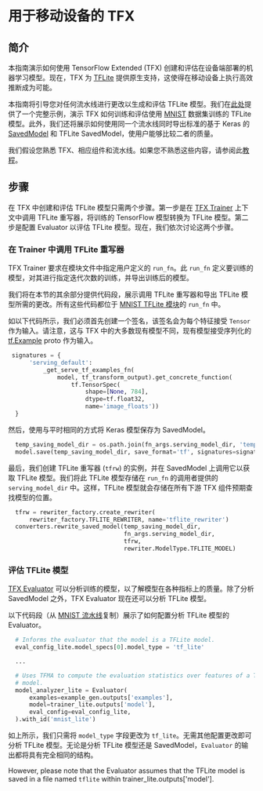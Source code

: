 # 用于移动设备的 TFX

## 简介

本指南演示如何使用 TensorFlow Extended (TFX) 创建和评估在设备端部署的机器学习模型。现在，TFX 为 [TFLite](https://www.tensorflow.org/lite) 提供原生支持，这使得在移动设备上执行高效推断成为可能。

本指南将引导您对任何流水线进行更改以生成和评估 TFLite 模型。我们在[此处](https://github.com/tensorflow/tfx/blob/master/tfx/examples/mnist/mnist_pipeline_native_keras.py)提供了一个完整示例，演示 TFX 如何训练和评估使用 [MNIST](http://yann.lecun.com/exdb/mnist/) 数据集训练的 TFLite 模型。此外，我们还将展示如何使用同一个流水线同时导出标准的基于 Keras 的 [SavedModel](https://www.tensorflow.org/guide/saved_model) 和 TFLite SavedModel，使用户能够比较二者的质量。

我们假设您熟悉 TFX、相应组件和流水线。如果您不熟悉这些内容，请参阅此[教程](https://www.tensorflow.org/tfx/tutorials/tfx/components)。

## 步骤

在 TFX 中创建和评估 TFLite 模型只需两个步骤。第一步是在 [TFX Trainer](https://www.tensorflow.org/tfx/guide/trainer) 上下文中调用 TFLite 重写器，将训练的 TensorFlow 模型转换为 TFLite 模型。第二步是配置 Evaluator 以评估 TFLite 模型。现在，我们依次讨论这两个步骤。

### 在 Trainer 中调用 TFLite 重写器

TFX Trainer 要求在模块文件中指定用户定义的 `run_fn`。此 `run_fn` 定义要训练的模型，对其进行指定迭代次数的训练，并导出训练后的模型。

我们将在本节的其余部分提供代码段，展示调用 TFLite 重写器和导出 TFLite 模型所需的更改。所有这些代码都位于 [MNIST TFLite 模块](https://github.com/tensorflow/tfx/blob/master/tfx/examples/mnist/mnist_utils_native_keras_lite.py)的 `run_fn` 中。

如以下代码所示，我们必须首先创建一个签名，该签名会为每个特征接受 `Tensor` 作为输入。请注意，这与 TFX 中的大多数现有模型不同，现有模型接受序列化的 [tf.Example](https://www.tensorflow.org/api_docs/python/tf/train/Example) proto 作为输入。

```python
 signatures = {
      'serving_default':
          _get_serve_tf_examples_fn(
              model, tf_transform_output).get_concrete_function(
                  tf.TensorSpec(
                      shape=[None, 784],
                      dtype=tf.float32,
                      name='image_floats'))
  }
```

然后，使用与平时相同的方式将 Keras 模型保存为 SavedModel。

```python
  temp_saving_model_dir = os.path.join(fn_args.serving_model_dir, 'temp')
  model.save(temp_saving_model_dir, save_format='tf', signatures=signatures)
```

最后，我们创建 TFLite 重写器 (`tfrw`) 的实例，并在 SavedModel 上调用它以获取 TFLite 模型。我们将此 TFLite 模型存储在 `run_fn` 的调用者提供的 `serving_model_dir` 中。这样，TFLite 模型就会存储在所有下游 TFX 组件预期查找模型的位置。

```python
  tfrw = rewriter_factory.create_rewriter(
      rewriter_factory.TFLITE_REWRITER, name='tflite_rewriter')
  converters.rewrite_saved_model(temp_saving_model_dir,
                                 fn_args.serving_model_dir,
                                 tfrw,
                                 rewriter.ModelType.TFLITE_MODEL)
```

### 评估 TFLite 模型

[TFX Evaluator](https://www.tensorflow.org/tfx/guide/evaluator) 可以分析训练的模型，以了解模型在各种指标上的质量。除了分析 SavedModel 之外，TFX Evaluator 现在还可以分析 TFLite 模型。

以下代码段（从 [MNIST 流水线](https://github.com/tensorflow/tfx/blob/master/tfx/examples/mnist/mnist_pipeline_native_keras.py)复制）展示了如何配置分析 TFLite 模型的 Evaluator。

```python
  # Informs the evaluator that the model is a TFLite model.
  eval_config_lite.model_specs[0].model_type = 'tf_lite'

  ...

  # Uses TFMA to compute the evaluation statistics over features of a TFLite
  # model.
  model_analyzer_lite = Evaluator(
      examples=example_gen.outputs['examples'],
      model=trainer_lite.outputs['model'],
      eval_config=eval_config_lite,
  ).with_id('mnist_lite')
```

如上所示，我们只需将 `model_type` 字段更改为 `tf_lite`。无需其他配置更改即可分析 TFLite 模型。无论是分析 TFLite 模型还是 SavedModel，`Evaluator` 的输出都将具有完全相同的结构。

However, please note that the Evaluator assumes that the TFLite model is saved in a file named `tflite` within trainer_lite.outputs['model'].
